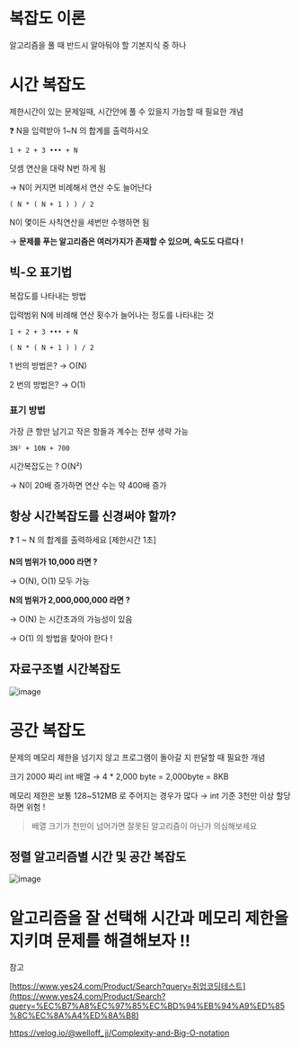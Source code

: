 # 복잡도 이론

알고리즘을 풀 때 반드시 알아둬야 할 기본지식 중 하나

# 시간 복잡도

제한시간이 있는 문제일때, 시간안에 풀 수 있을지 가늠할 때 필요한 개념

<aside>
❓ N을 입력받아 1~N 의 합계를 출력하시오

</aside>

```
1 + 2 + 3 ••• + N 
```

덧셈 연산을 대략 N번 하게 됨

→ N이 커지면 비례해서 연산 수도 늘어난다

```
( N * ( N + 1 ) ) / 2 
```

N이 몇이든 사칙연산을 세번만 수행하면 됨

→ **문제를 푸는 알고리즘은 여러가지가 존재할 수 있으며, 속도도 다르다 !**

## 빅-오 표기법

복잡도를 나타내는 방법

입력범위 N에 비례해 연산 횟수가 늘어나는 정도를 나타내는 것

```
1 + 2 + 3 ••• + N 
```

```
( N * ( N + 1 ) ) / 2 
```

1 번의 방법은? → O(N)

2 번의 방법은? → O(1)

### 표기 방법

가장 큰 항만 남기고 작은 항들과 계수는 전부 생략 가능

```
3N² + 10N + 700
```

시간복잡도는 ? O(N²)

→ N이 20배 증가하면 연산 수는 약 400배 증가

## 항상 시간복잡도를 신경써야 할까?

<aside>
❓ 1 ~ N 의 합계를 출력하세요 [제한시간 1초]

</aside>

**N의 범위가 10,000 라면 ?**

→ O(N), O(1) 모두 가능

**N의 범위가 2,000,000,000 라면 ?**

→ O(N) 는 시간초과의 가능성이 있음

→ O(1) 의 방법을 찾아야 한다 !

## 자료구조별 시간복잡도

![image](https://github.com/minmunlee/algorithm-study/assets/105481797/953c0bea-8919-43aa-9f3c-de1ad6edd268)

# 공간 복잡도

문제의 메모리 제한을 넘기지 않고 프로그램이 돌아갈 지 판달할 때 필요한 개념

크기 2000 짜리 int 배열 → 4 * 2,000 byte = 2,000byte = 8KB 

메모리 제한은 보통 128~512MB 로 주어지는 경우가 많다 → int 기준 3천만 이상 할당하면 위험 !

> 배열 크기가 천만이 넘어가면 잘못된 알고리즘이 아닌가 의심해보세요
> 

## 정렬 알고리즘별 시간 및 공간 복잡도

![image](https://github.com/minmunlee/algorithm-study/assets/105481797/92e00df1-db3b-4fe4-9378-0b35a8e5c87f)

# 알고리즘을 잘 선택해 시간과 메모리 제한을 지키며 문제를 해결해보자 !!

참고

[https://www.yes24.com/Product/Search?query=취업코딩테스트](https://www.yes24.com/Product/Search?query=%EC%B7%A8%EC%97%85%EC%BD%94%EB%94%A9%ED%85%8C%EC%8A%A4%ED%8A%B8)

https://velog.io/@welloff_jj/Complexity-and-Big-O-notation